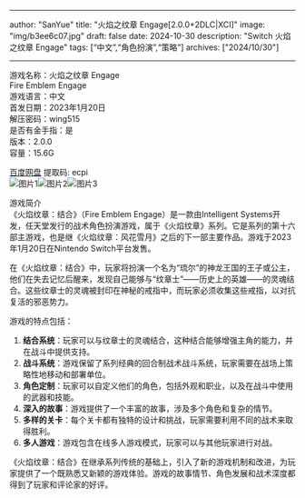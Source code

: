 
---
author: "SanYue"
title: "火焰之纹章 Engage[2.0.0+2DLC|XCI]"
image: "img/b3ee6c07.jpg"
draft: false
date: 2024-10-30
description: "Switch 火焰之纹章 Engage"
tags: [“中文”,“角色扮演”,“策略”]
archives: ["2024/10/30"]

---

游戏名称：火焰之纹章 Engage   
Fire Emblem Engage    
游戏语言：中文  
首发日期：2023年1月20日  
解压密码：wing515  
是否有金手指：是  
版本：2.0.0   
容量：15.6G

[百度网盘](https://pan.baidu.com/s/1TXfimWurlCjHjYVlEQwDRA) 提取码: ecpi  
![图片1](img/ea64a138.jpg)![图片2](img/13991056.png)![图片3](img/1df15c96.png)  

游戏简介  
《火焰纹章：结合》（Fire Emblem Engage）是一款由Intelligent Systems开发，任天堂发行的战术角色扮演游戏，属于《火焰纹章》系列。它是系列的第十六部主游戏，也是继《火焰纹章：风花雪月》之后的下一部主要作品。游戏于2023年1月20日在Nintendo Switch平台发售。

在《火焰纹章：结合》中，玩家将扮演一个名为“琉尔”的神龙王国的王子或公主，他们在失去记忆后醒来，发现自己能够与“纹章士”——历史上的英雄——的灵魂结合。这些纹章士的灵魂被封印在神秘的戒指中，而玩家必须收集这些戒指，以对抗复活的邪恶势力。

游戏的特点包括：
1. **结合系统**：玩家可以与纹章士的灵魂结合，这种结合能够增强主角的能力，并在战斗中提供支持。
2. **战斗系统**：游戏保留了系列经典的回合制战术战斗系统，玩家需要在战场上策略性地移动和部署单位。
3. **角色定制**：玩家可以自定义他们的角色，包括外观和职业，以及在战斗中使用的武器和技能。
4. **深入的故事**：游戏提供了一个丰富的故事，涉及多个角色和复杂的情节。
5. **多样的关卡**：每个关卡都有独特的设计和挑战，玩家需要利用不同的战术来取得胜利。
6. **多人游戏**：游戏包含在线多人游戏模式，玩家可以与其他玩家进行对战。

《火焰纹章：结合》在继承系列传统的基础上，引入了新的游戏机制和改进，为玩家提供了一个既熟悉又新颖的游戏体验。游戏的故事情节、角色发展和战术深度都得到了玩家和评论家的好评。
